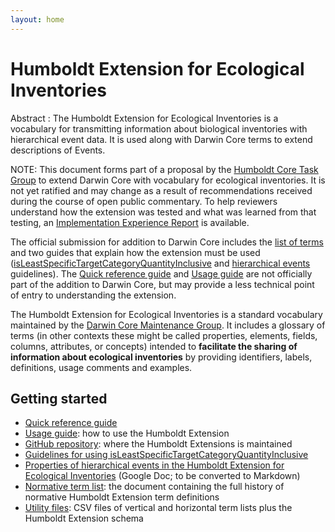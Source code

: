 ```yaml
---
layout: home
---
```


# Humboldt Extension for Ecological Inventories

Abstract : The Humboldt Extension for Ecological Inventories is a vocabulary for transmitting information about biological inventories with hierarchical event data. It is used along with Darwin Core terms to extend descriptions of Events. 

NOTE: This document forms part of a proposal by the [Humboldt Core Task Group](https://www.tdwg.org/community/osr/humboldt-core/) to extend Darwin Core with vocabulary for ecological inventories. It is not yet ratified and may change as a result of recommendations received during the course of open public commentary. To help reviewers understand how the extension was tested and what was learned from that testing, an [Implementation Experience Report](https://docs.google.com/document/d/1RFdSHoyzWCQk9qO6uup4xQjWOMzPyBb-A0mcjj98hbk/edit?usp=sharing) is available.

The official submission for addition to Darwin Core includes the [list of terms](list/) and two guides that explain how the extension must be used ([isLeastSpecificTargetCategoryQuantityInclusive](inclusive/) and [hierarchical events](https://docs.google.com/document/d/1r_XMEgB7p7OI7a5Ouq6G9oa7LmQFPcFhZZCLD9gWOIE/edit?usp=sharing) guidelines). The [Quick reference guide](terms/) and [Usage guide](https://docs.google.com/document/d/1rX4m94rtZDR_8iIe3RvRnNYKDJcmSX3ii4S5hCznEA0/edit?usp=sharing) are not officially part of the addition to Darwin Core, but may provide a less technical point of entry to understanding the extension.

The Humboldt Extension for Ecological Inventories is a standard vocabulary maintained by the [Darwin Core Maintenance Group](https://www.tdwg.org/standards/dwc/#maintenance%20group). It includes a glossary of terms (in other contexts these might be called properties, elements, fields, columns, attributes, or concepts) intended to **facilitate the sharing of information about ecological inventories** by providing identifiers, labels, definitions, usage comments and examples.

## Getting started

* [Quick reference guide](terms/index.md)
* [Usage guide](https://docs.google.com/document/d/1rX4m94rtZDR_8iIe3RvRnNYKDJcmSX3ii4S5hCznEA0/edit?usp=sharing): how to use the Humboldt Extension
* [GitHub repository](https://github.com/tdwg/hc): where the Humboldt Extensions is maintained
* [Guidelines for using isLeastSpecificTargetCategoryQuantityInclusive](inclusive/index.md)
* [Properties of hierarchical events in the Humboldt Extension for Ecological Inventories](https://docs.google.com/document/d/1r_XMEgB7p7OI7a5Ouq6G9oa7LmQFPcFhZZCLD9gWOIE/edit?usp=sharing) (Google Doc; to be converted to Markdown)
* [Normative term list](list/index.md): the document containing the full history of normative Humboldt Extension term definitions
* [Utility files](https://github.com/tdwg/hc/tree/master/dist): CSV files of vertical and horizontal term lists plus the Humboldt Extension schema
